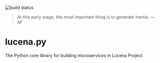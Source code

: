 ![build status](https://travis-ci.com/lucenaproject/lucena.py.svg?branch=master)


> At this early stage, the most important thing is to generate inertia.
> —AF


# lucena.py


The Python core library for building microservices in Lucena Project.
